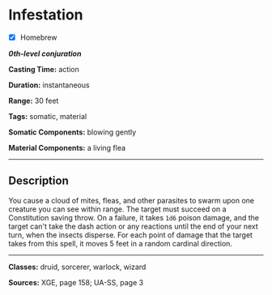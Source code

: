 # Infestation

- [x] Homebrew

***0th-level conjuration***

**Casting Time:** action

**Duration:** instantaneous

**Range:** 30 feet

**Tags:** somatic, material

**Somatic Components:** blowing gently

**Material Components:** a living flea

---

## Description
You cause a cloud of mites, fleas, and other parasites to swarm upon one creature you can see within range. The target must succeed on a Constitution saving throw. On a failure, it takes `1d6` poison damage, and the target can't take the dash action or any reactions until the end of your next turn, when the insects disperse. For each point of damage that the target takes from this spell, it moves 5 feet in a random cardinal direction.

---

**Classes:** druid, sorcerer, warlock, wizard

**Sources:** XGE, page 158; UA-SS, page 3
